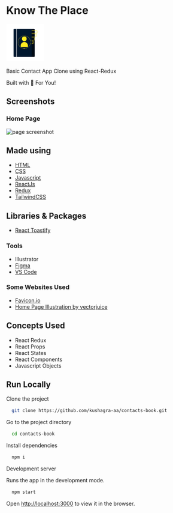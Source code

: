 # Know The Place

  <img src="./src/assets/logo.png" width="100px" height="100px">

Basic Contact App Clone using React-Redux

Built with 🤍 For You!

## Screenshots

### Home Page

![page screenshot](https://user-images.githubusercontent.com/68841296/162624599-b7da535d-6c3e-4645-900a-986b0774cd60.png)

## Made using

- [HTML](https://www.w3schools.com/html/)
- [CSS](https://www.w3schools.com/css/default.asp)
- [Javascript](https://www.w3schools.com/js/default.asp)
- [ReactJs](https://reactjs.org/)
- [Redux](https://redux.js.org/)
- [TailwindCSS](https://tailwindcss.com/)

## Libraries & Packages

- [React Toastify](https://fkhadra.github.io/react-toastify/introduction)

### Tools

- Illustrator
- [Figma](https://www.figma.com/)
- [VS Code](https://code.visualstudio.com/)

### Some Websites Used

- [Favicon.io](https://favicon.io/)
- [Home Page Illustration by vectorjuice](https://www.freepik.com/vectors/email-notification)

## Concepts Used

- React Redux
- React Props
- React States
- React Components
- Javascript Objects

## Run Locally

Clone the project

```bash
  git clone https://github.com/kushagra-aa/contacts-book.git
```

Go to the project directory

```bash
  cd contacts-book
```

Install dependencies

```bash
  npm i
```

Development server

Runs the app in the development mode.

```bash
  npm start
```

Open [http://localhost:3000](http://localhost:3000) to view it in the browser.
